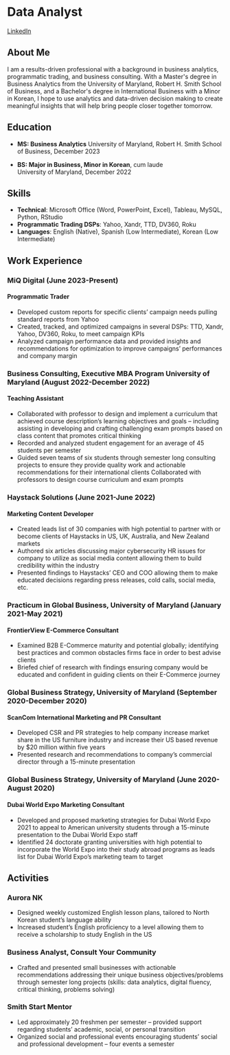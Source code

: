 # Data Analyst

[LinkedIn](https://www.linkedin.com/in/ella-reiter-9712001a3/)

## About Me

I am a results-driven professional with a background in business analytics, programmatic trading, and business consulting. With a Master's degree in Business Analytics from the University of Maryland, Robert H. Smith School of Business, and a Bachelor's degree in International Business with a Minor in Korean, I hope to use analytics and data-driven decision making to create meaningful insights that will help bring people closer together tomorrow. 

## Education

- **MS: Business Analytics** 
  University of Maryland, Robert H. Smith School of Business, December 2023

- **BS: Major in Business, Minor in Korean**, cum laude  
  University of Maryland, December 2022

## Skills

- **Technical**: Microsoft Office (Word, PowerPoint, Excel), Tableau, MySQL, Python, RStudio
- **Programmatic Trading DSPs**: Yahoo, Xandr, TTD, DV360, Roku
- **Languages**: English (Native), Spanish (Low Intermediate), Korean (Low Intermediate)

## Work Experience

### MiQ Digital (June 2023-Present)
#### Programmatic Trader
- Developed custom reports for specific clients’ campaign needs pulling standard reports from Yahoo
- Created, tracked, and optimized campaigns in several DSPs: TTD, Xandr, Yahoo, DV360, Roku, to meet campaign KPIs
- Analyzed campaign performance data and provided insights and recommendations for optimization to improve campaigns’ performances and company margin

### Business Consulting, Executive MBA Program University of Maryland (August 2022-December 2022)
#### Teaching Assistant
- Collaborated with professor to design and implement a curriculum that achieved course description’s learning objectives and goals – including assisting in developing and crafting challenging exam prompts based on class content that promotes critical thinking
- Recorded and analyzed student engagement for an average of 45 students per semester
- Guided seven teams of six students through semester long consulting projects to ensure they provide quality work and actionable recommendations for their international clients
Collaborated with professors to design course curriculum and exam prompts

### Haystack Solutions (June 2021-June 2022)
#### Marketing Content Developer
- Created leads list of 30 companies with high potential to partner with or become clients of Haystacks in US, UK, Australia, and New Zealand markets
- Authored six articles discussing major cybersecurity HR issues for company to utilize as social media content allowing them to build credibility within the industry
- Presented findings to Haystacks’ CEO and COO allowing them to make educated decisions regarding press releases, cold calls, social media, etc. 

### Practicum in Global Business, University of Maryland (January 2021-May 2021)
#### FrontierView E-Commerce Consultant
- Examined B2B E-Commerce maturity and potential globally; identifying best practices and common obstacles firms face in order to best advise clients
- Briefed chief of research with findings ensuring company would be educated and confident in guiding clients on their E-Commerce journey

### Global Business Strategy, University of Maryland (September 2020-December 2020)
#### ScanCom International Marketing and PR Consultant
- Developed CSR and PR strategies to help company increase market share in the US furniture industry and increase their US based revenue by $20 million within five years
- Presented research and recommendations to company’s commercial director through a 15-minute presentation

### Global Business Strategy, University of Maryland (June 2020-August 2020)
#### Dubai World Expo Marketing Consultant
- Developed and proposed marketing strategies for Dubai World Expo 2021 to appeal to American university students through a 15-minute presentation to the Dubai World Expo staff
- Identified 24 doctorate granting universities with high potential to incorporate the World Expo into their study abroad programs as leads list for Dubai World Expo’s marketing team to target

## Activities

### Aurora NK ###
- Designed weekly customized English lesson plans, tailored to North Korean student’s language ability 
- Increased student’s English proficiency to a level allowing them to receive a scholarship to study English in the US 
### Business Analyst, Consult Your Community ###
- Crafted and presented small businesses with actionable recommendations addressing their unique business objectives/problems through semester long projects (skills: data analytics, digital fluency, critical thinking, problems solving)
### Smith Start Mentor ### 
- Led approximately 20 freshmen per semester – provided support regarding students’ academic, social, or personal transition 
- Organized social and professional events encouraging students’ social and professional development – four events a semester

